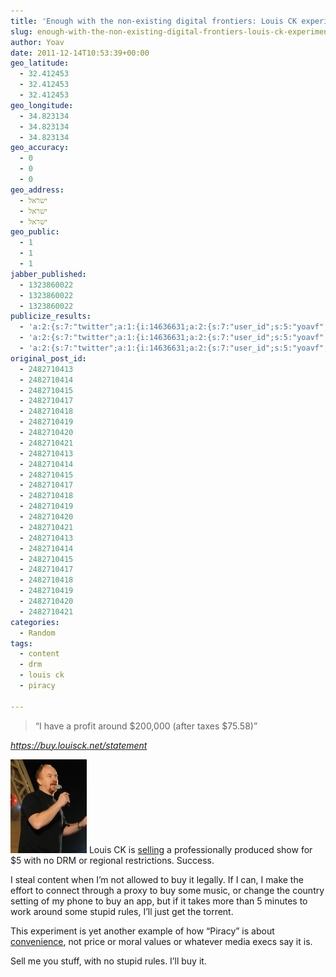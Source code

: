 ```yaml
---
title: 'Enough with the non-existing digital frontiers: Louis CK experiment a tremendous success'
slug: enough-with-the-non-existing-digital-frontiers-louis-ck-experiment-a-tremendous-success
author: Yoav
date: 2011-12-14T10:53:39+00:00
geo_latitude:
  - 32.412453
  - 32.412453
  - 32.412453
geo_longitude:
  - 34.823134
  - 34.823134
  - 34.823134
geo_accuracy:
  - 0
  - 0
  - 0
geo_address:
  - ישראל
  - ישראל
  - ישראל
geo_public:
  - 1
  - 1
  - 1
jabber_published:
  - 1323860022
  - 1323860022
  - 1323860022
publicize_results:
  - 'a:2:{s:7:"twitter";a:1:{i:14636631;a:2:{s:7:"user_id";s:5:"yoavf";s:7:"post_id";s:18:"146905709722869760";}}s:2:"fb";a:1:{i:538874749;a:2:{s:7:"user_id";s:9:"538874749";s:7:"post_id";s:17:"10150527877394750";}}}'
  - 'a:2:{s:7:"twitter";a:1:{i:14636631;a:2:{s:7:"user_id";s:5:"yoavf";s:7:"post_id";s:18:"146905709722869760";}}s:2:"fb";a:1:{i:538874749;a:2:{s:7:"user_id";s:9:"538874749";s:7:"post_id";s:17:"10150527877394750";}}}'
  - 'a:2:{s:7:"twitter";a:1:{i:14636631;a:2:{s:7:"user_id";s:5:"yoavf";s:7:"post_id";s:18:"146905709722869760";}}s:2:"fb";a:1:{i:538874749;a:2:{s:7:"user_id";s:9:"538874749";s:7:"post_id";s:17:"10150527877394750";}}}'
original_post_id:
  - 2482710413
  - 2482710414
  - 2482710415
  - 2482710417
  - 2482710418
  - 2482710419
  - 2482710420
  - 2482710421
  - 2482710413
  - 2482710414
  - 2482710415
  - 2482710417
  - 2482710418
  - 2482710419
  - 2482710420
  - 2482710421
  - 2482710413
  - 2482710414
  - 2482710415
  - 2482710417
  - 2482710418
  - 2482710419
  - 2482710420
  - 2482710421
categories:
  - Random
tags:
  - content
  - drm
  - louis ck
  - piracy

---
```

> &#8220;I have a profit around $200,000 (after taxes $75.58)&#8221;

_<https://buy.louisck.net/statement>_

[<img loading="lazy" decoding="async" src="images/louis_ck_kuwait_crop.jpg" alt="" title="Louis_CK_Kuwait_crop" width="122" height="150" class="alignleft size-thumbnail wp-image-2482710416" />][1] Louis CK is [selling][2] a professionally produced show for $5 with no DRM or regional restrictions. Success.

I steal content when I&#8217;m not allowed to buy it legally. If I can, I make the effort to connect through a proxy to buy some music, or change the country setting of my phone to buy an app, but if it takes more than 5 minutes to work around some stupid rules, I&#8217;ll just get the torrent.

This experiment is yet another example of how &#8220;Piracy&#8221; is about [convenience][3], not price or moral values or whatever media execs say it is.

Sell me you stuff, with no stupid rules. I&#8217;ll buy it.

 [1]: http://en.wikipedia.org/wiki/Louis_C.K.
 [2]: https://buy.louisck.net/
 [3]: http://games.ign.com/articles/121/1213357p1.html